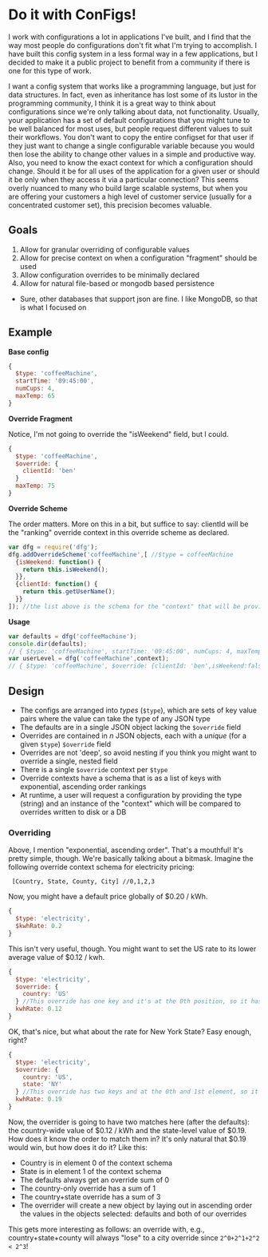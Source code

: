 # Do it with ConFigs!

I work with configurations a lot in applications I've built, and I find that the way most people do configurations don't fit what I'm trying to accomplish.  I have built this config system in a less formal way in a few applications, but I decided to make it a public project to benefit from a community if there is one for this type of work. 

I want a config system that works like a programming language, but just for data structures.  In fact, even as inheritance has lost some of its lustor in the programming community, I think it is a great way to think about configurations since we're only talking about data, not functionality.  Usually, your application has a set of default configurations that you might tune to be well balanced for most uses, but people request different values to suit their workflows.  You don't want to copy the entire configset for that user if they just want to change a single configurable variable because you would then lose the ability to change other values in a simple and productive way.  Also, you need to know the exact context for which a configuration should change.  Should it be for all uses of the application for a given user or should it be only when they access it via a particular connection?  This seems overly nuanced to many who build large scalable systems, but when you are offering your customers a high level of customer service (usually for a concentrated customer set), this precision becomes valuable.  

## Goals

1. Allow for granular overriding of configurable values
1. Allow for precise context on when a configuration "fragment" should be used
1. Allow configuration overrides to be minimally declared
1. Allow for natural file-based or mongodb based persistence
  * Sure, other databases that support json are fine. I like MongoDB, so that is what I focused on

## Example

**Base config**

```javascript
{ 
  $type: 'coffeeMachine',
  startTime: '09:45:00',
  numCups: 4,
  maxTemp: 65
}
```

**Override Fragment**

Notice, I'm not going to override the "isWeekend" field, but I could.
```javascript
{ 
  $type: 'coffeeMachine',
  $override: {
    clientId: 'ben'
  }
  maxTemp: 75
}
```

**Override Scheme**

The order matters.  More on this in a bit, but suffice to say: clientId will be the "ranking" override context in this override scheme as declared.

```javascript
var dfg = require('dfg');
dfg.addOverrideScheme('coffeeMachine',[ //$type = coffeeMachine
  {isWeekend: function() { 
    return this.isWeekend();
  }},
  {clientId: function() {
    return this.getUserName();
  }}
]); //the list above is the schema for the "context" that will be provided at runtime
```

**Usage**

```javascript
var defaults = dfg('coffeeMachine');
console.dir(defaults);
// { $type: 'coffeeMachine', startTime: '09:45:00', numCups: 4, maxTemp: 65 }
var userLevel = dfg('coffeeMachine',context); 
// { $type: 'coffeeMachine', $override: {clientId: 'ben',isWeekend:false}, startTime: '09:45:00', numCups: 4, maxTemp: 75 }
```

## Design

* The configs are arranged into _types_ (`$type`), which are sets of key value pairs where the value can take the type of any JSON type
* The defaults are in a single JSON object lacking the `$override` field
* Overrides are contained in _n_ JSON objects, each with a _unique_ (for a given `$type`) `$override` field
* Overrides are not 'deep', so avoid nesting if you think you might want to override a single, nested field
* There is a single `$override` context per `$type`
* Override contexts have a schema that is as a list of keys with exponential, ascending order rankings
* At runtime, a user will request a configuration by providing the type (string) and an instance of the "context" which will be compared to overrides written to disk or a DB

### Overriding

Above, I mention "exponential, ascending order".  That's a mouthful!  It's pretty simple, though.  We're basically talking about a bitmask.  Imagine the following override context schema for electricity pricing: 

```
 [Country, State, County, City] //0,1,2,3
```

Now, you might have a default price globally of $0.20 / kWh.  

```javascript
{
  $type: 'electricity',
  $kwhRate: 0.2
}
```

This isn't very useful, though.  You might want to set the US rate to its lower average value of $0.12 / kwh. 

```javascript
{
  $type: 'electricity',
  $override: {
    country: 'US' 
  } //This override has one key and it's at the 0th position, so it has a "sum" of 1
  kwhRate: 0.12
}
```

OK, that's nice, but what about the rate for New York State?  Easy enough, right? 


```javascript
{
  $type: 'electricity',
  $override: {
    country: 'US',
    state: 'NY'
  } //This override has two keys and at the 0th and 1st element, so it has a "sum" of 3
  kwhRate: 0.19
}
```

Now, the overrider is going to have two matches here (after the defaults): the country-wide value of $0.12 / kWh and the state-level value of $0.19.  How does it know the order to match them in?  It's only natural that $0.19 would win, but how does it do it?  Like this: 

* Country is in element 0 of the context schema
* State is in element 1 of the context schema
* The defaults always get an override sum of 0
* The country-only override has a sum of 1
* The country+state override has a sum of 3
* The overrider will create a new object by laying out in ascending order the values in the objects selected: defaults and both of our overrides

This gets more interesting as follows: an override with, e.g., country+state+county will always "lose" to a city override since `2^0+2^1+2^2 < 2^3`!
